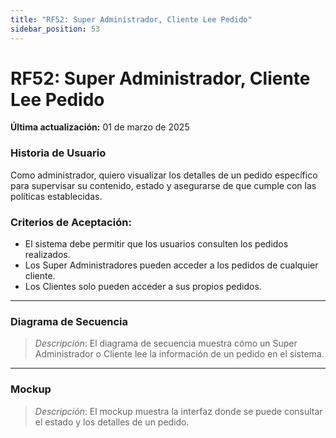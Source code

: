 ```yaml
---
title: "RF52: Super Administrador, Cliente Lee Pedido"  
sidebar_position: 53
---
```


# RF52: Super Administrador, Cliente Lee Pedido

**Última actualización:** 01 de marzo de 2025

### Historia de Usuario

Como administrador, quiero visualizar los detalles de un pedido específico para supervisar su contenido, estado y asegurarse de que cumple con las políticas establecidas.

### Criterios de Aceptación:

- El sistema debe permitir que los usuarios consulten los pedidos realizados.
- Los Super Administradores pueden acceder a los pedidos de cualquier cliente.
- Los Clientes solo pueden acceder a sus propios pedidos.

---

### Diagrama de Secuencia

> *Descripción*: El diagrama de secuencia muestra cómo un Super Administrador o Cliente lee la información de un pedido en el sistema.

---

### Mockup

> *Descripción*: El mockup muestra la interfaz donde se puede consultar el estado y los detalles de un pedido.
